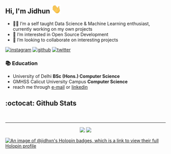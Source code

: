 ## Hi, I'm Jidhun <img src="https://raw.githubusercontent.com/ABSphreak/ABSphreak/master/gifs/Hi.gif" width="30px">
- 👨‍💻 I’m a self taught Data Science & Machine Learning enthusiast, currently working on my own projects
- 💞️ I’m interested in Open Source Development
- 👀 I’m looking to collaborate on interesting projects

[![instagram](https://badges.aleen42.com/src/instagram.svg)](https://www.instagram.com/jidhxn/) [ ![github](https://badges.aleen42.com/src/github.svg)](https://github.com/Jidhxn)
 [ ![twitter](https://badges.aleen42.com/src/twitter.svg)](https://twitter.com/jidhxn)
### 📚 Education

- University of Delhi **BSc (Hons.) Computer Science**
- GMHSS Calicut University Campus **Computer Science**
- reach me through [e-mail](mailto:ashchiquu@gmail.com) or [linkedin](https://www.linkedin.com/in/jidhun-pp-12594322b)

## :octocat: Github Stats


<br /><hr />

<p align="center">
<img height="180em" src="https://github-readme-stats.vercel.app/api?username=Jidhxn&show_icons=true&theme=dark&hide_border=true" />
<img height="180em" src="https://github-readme-stats.vercel.app/api/top-langs/?username=Jidhxn&theme=dark&hide_border=true&layout=compact" /> 
</p>



[![An image of @jidhxn's Holopin badges, which is a link to view their full Holopin profile](https://holopin.me/jidhxn)](https://holopin.io/@jidhxn)
